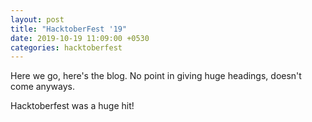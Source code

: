 ```yaml
---
layout: post
title: "HacktoberFest '19"
date: 2019-10-19 11:09:00 +0530
categories: hacktoberfest
---
```


Here we go, here's the blog. No point in giving huge headings, doesn't come anyways.

Hacktoberfest was a huge hit!

